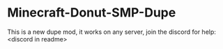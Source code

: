 # Minecraft-Donut-SMP-Dupe
This is a new dupe mod, it works on any server, join the discord for help: &lt;discord in readme>
